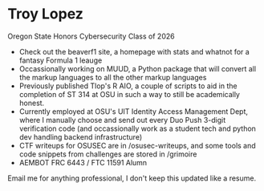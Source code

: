 # Troy Lopez
Oregon State Honors Cybersecurity Class of 2026

- Check out the beaverf1 site, a homepage with stats and whatnot for a fantasy Formula 1 leauge
- Occassionally working on MUUD, a Python package that will convert all the markup languages to all the other markup languages
- Previously published Tlop's R AIO, a couple of scripts to aid in the completion of ST 314 at OSU in such a way to still be academically honest.
- Currently employed at OSU's UIT Identity Access Management Dept, where I manually choose and send out every Duo Push 3-digit verification code (and occassionally work as a student tech and python dev handling backend infrastructure)
- CTF writeups for OSUSEC are in /osusec-writeups, and some tools and code snippets from challenges are stored in /grimoire
- AEMBOT FRC 6443 / FTC 11591 Alumn

Email me for anything professional, I don't keep this updated like a resume.

<!--
**TLop503/TLop503** is a ✨ _special_ ✨ repository because its `README.md` (this file) appears on your GitHub profile.

Here are some ideas to get you started:

- 🔭 I’m currently working on ...
- 🌱 I’m currently learning ...
- 👯 I’m looking to collaborate on ...
- 🤔 I’m looking for help with ...
- 💬 Ask me about ...
- 📫 How to reach me: ...
- 😄 Pronouns: ...
- ⚡ Fun fact: ...
-->
